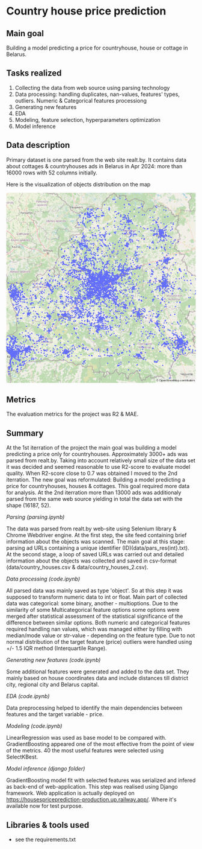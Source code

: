 # Country house price prediction

## Main goal
Building a model predicting a price for countryhouse, house or cottage in Belarus.

## Tasks realized
1. Collecting the data from web source using parsing technology
2. Data processing: handling duplicates, nan-values, features' types, outliers. Numeric & Categorical features processiong
3. Generating new features
4. EDA
5. Modeling, feature selection, hyperparameters optimization 
6. Model inference

## Data description

Primary dataset is one parsed from the web site realt.by. It contains data about cottages & countryhouses ads in Belarus in Apr 2024: more than 16000 rows with 52 columns initially.

Here is the visualization of objects distribution on the map

<img src="map.png" width="850" title="">

## Metrics

The evaluation metrics for the project was R2 & MAE.


## Summary

At the 1st iterration of the project the main goal was building a model predicting a price only for countryhouses. Approximately 3000+ ads was parsed from realt.by. Taking into account relatively small size of the data set it was decided and seemed reasonable to use R2-score to evaluate model quality. When R2-score close to 0.7 was obtained I moved to the 2nd iterration. The new goal was reformulated: Building a model predicting a price for countryhouses, houses & cottages. This goal required more data for analysis. At the 2nd iterration more than 13000 ads was additionaly parsed from the same web source yielding in total the data set with the shape (16187, 52). 

<i>Parsing (parsing.ipynb) </i>

The data was parsed from realt.by web-site using Selenium library & Chrome Webdriver engine. At the first step, the site feed containing brief information about the objects was scanned. The main goal at this stage: parsing ad URLs containing a unique identifier (ID)(data/pars_res{int}.txt). At the second stage, a loop of saved URLs was carried out and detailed information about the objects was collected and saved in csv-format (data/country_houses.csv & data/country_houses_2.csv).

<i>Data processing (code.ipynb)</i>

All parsed data was mainly saved as type 'object'. So at this step it was supposed to transform numeric data to int or float. Main part of collected data was categorical: some binary, another - multioptions. Due to the similarity of some Multicategorical feature options some options were merged after statistical assessment of the statistical significance of the difference between similar options. Both numeric and categorical features required handling nan values, which was managed either by filling with median/mode value or str-value - depending on the feature type. Due to not normal distribution of the target feature (price) outliers were handled using +/- 1.5 IQR method (Interquartile Range).

<i>Generating new features (code.ipynb)</i>

Some additional features were generated and added to the data set. They mainly based on house coordinates data and include distances till district city, regional city and Belarus capital.

<i>EDA (code.ipynb)</i>

Data preprocessing helped to identify the main dependencies between features and the target variable - price. 

<i>Modeling (code.ipynb)</i>

LinearRegression was used as base model to be compared with. GradientBoosting appeared one of the most effective from the point of view of the metrics.
40 the most useful features were selected using SelectKBest. 

<i>Model inference (django folder)</i> 

GradientBoosting model fit with selected features was serialized and infered as back-end of web-application.
This step was realised using Django framework. Web application is actually deployed on https://housespriceprediction-production.up.railway.app/. 
Where it's available now for test purpose.

## Libraries & tools used
* see the requirements.txt 
